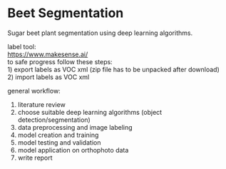 # Beet Segmentation
Sugar beet plant segmentation using deep learning algorithms.

label tool:  
https://www.makesense.ai/  
to safe progress follow these steps:  
	1) export labels as VOC xml (zip file has to be unpacked after download)  
	2) import labels as VOC xml  

 general workflow:  
 1) literature review
 2) choose suitable deep learning algorithms (object detection/segmentation)  
 3) data preprocessing and image labeling
 4) model creation and training  
 6) model testing and validation  
 7) model application on orthophoto data
 8) write report
